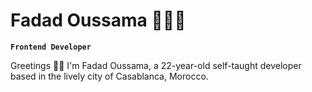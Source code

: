 # Fadad Oussama 👨🏻‍💻


**`Frontend Developer`**

Greetings 👋🏻 I'm Fadad Oussama, a 22-year-old self-taught developer based in the lively city of Casablanca, Morocco.
